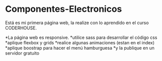 # Componentes-Electronicos

Está es mi primera página web, la realize con lo aprendido en el curso CODERHOUSE.

*La página web es responsive.
*utilice sass para desarrollar el código css 
*aplique flexbox y grids
*realice algunas animaciones (estan en el index)
*aplique boostrap para hacer el menú hamburguesa 
*y la publique en un servidor gratuito 
